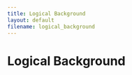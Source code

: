 ```yaml
---
title: Logical Background
layout: default
filename: logical_background
--- 
```

# Logical Background

